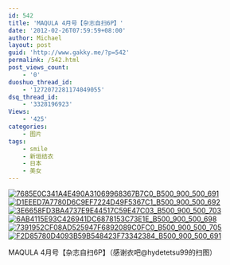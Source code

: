 ```yaml
---
id: 542
title: 'MAQULA 4月号【杂志自扫6P】'
date: '2012-02-26T07:59:59+08:00'
author: Michael
layout: post
guid: 'http://www.gakky.me/?p=542'
permalink: /542.html
post_views_count:
    - '0'
duoshuo_thread_id:
    - '1272072281174049055'
dsq_thread_id:
    - '3328196923'
Views:
    - '425'
categories:
    - 图片
tags:
    - smile
    - 新垣结衣
    - 日本
    - 美女
---
```


[![7685E0C341A4E490A31069968367B7C0_B500_900_500_691](http://www.yui-aragaki.org/wp-content/uploads/img/7685E0C341A4E490A31069968367B7C0_B500_900_500_691.jpeg)](http://www.yui-aragaki.org/wp-content/uploads/img/7685E0C341A4E490A31069968367B7C0_B1280_1280_740_1024.jpeg) [![D1EEED7A7780D6C9EF7224D49F5367C1_B500_900_500_692](http://www.yui-aragaki.org/wp-content/uploads/img/D1EEED7A7780D6C9EF7224D49F5367C1_B500_900_500_692.jpeg)](http://www.yui-aragaki.org/wp-content/uploads/img/D1EEED7A7780D6C9EF7224D49F5367C1_B1280_1280_739_1024.jpeg) [![3E6658FD3BA4737E9E44517C59E47C03_B500_900_500_703](http://www.yui-aragaki.org/wp-content/uploads/img/3E6658FD3BA4737E9E44517C59E47C03_B500_900_500_703.jpeg)](http://www.yui-aragaki.org/wp-content/uploads/img/3E6658FD3BA4737E9E44517C59E47C03_B1280_1280_728_1024.jpeg) [![6AB4115E93C426941DC6878153C73E1E_B500_900_500_698](http://www.yui-aragaki.org/wp-content/uploads/img/6AB4115E93C426941DC6878153C73E1E_B500_900_500_698.jpeg)](http://www.yui-aragaki.org/wp-content/uploads/img/6AB4115E93C426941DC6878153C73E1E_B1280_1280_732_1023.jpeg) [![7391952CF08AD525947F6892089C0FC0_B500_900_500_705](http://www.yui-aragaki.org/wp-content/uploads/img/7391952CF08AD525947F6892089C0FC0_B500_900_500_705.jpeg)](http://www.yui-aragaki.org/wp-content/uploads/img/7391952CF08AD525947F6892089C0FC0_B1280_1280_725_1023.jpeg) [![F2D85780D4093B59B548423F73342384_B500_900_500_691](http://www.yui-aragaki.org/wp-content/uploads/img/F2D85780D4093B59B548423F73342384_B500_900_500_691.jpeg)](http://www.yui-aragaki.org/wp-content/uploads/img/F2D85780D4093B59B548423F73342384_B1280_1280_740_1024.jpeg)

MAQULA 4月号【杂志自扫6P】（感谢衣吧@hydetetsu99的扫图）